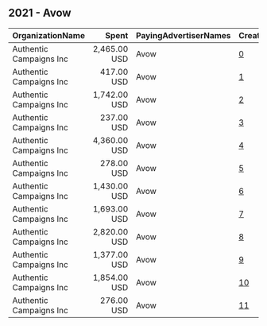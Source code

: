 ## 2021 - Avow 
|OrganizationName|Spent|PayingAdvertiserNames|CreativeUrls|Impressions|Genders|AgeBrackets|CountryCodes|BillingAddresses|CandidateBallotInformation|
|:---|---:|:---|:---|---:|:---|:---|:---|:---|:---|
|Authentic Campaigns Inc|2,465.00 USD|Avow|[0](https://www.snap.com/political-ads/asset/2e0fd53829e729b86442fc25fe809ed99140863ec19b8fa12860e54581ebf24e?mediaType=mp4)|100,864|FEMALE|18-25|united states|"1211 Connecticut Ave,Washington,20036,US"||
|Authentic Campaigns Inc|417.00 USD|Avow|[1](https://www.snap.com/political-ads/asset/c9557b0dd9de2e05d7a09d6a722c5513503af58a4503a808d0eff2ec0be04ab9?mediaType=mp4)|16,137|FEMALE|18-25|united states|"1211 Connecticut Ave,Washington,20036,US"||
|Authentic Campaigns Inc|1,742.00 USD|Avow|[2](https://www.snap.com/political-ads/asset/c9557b0dd9de2e05d7a09d6a722c5513503af58a4503a808d0eff2ec0be04ab9?mediaType=mp4)|67,456|FEMALE|18-25|united states|"1211 Connecticut Ave,Washington,20036,US"||
|Authentic Campaigns Inc|237.00 USD|Avow|[3](https://www.snap.com/political-ads/asset/b6fe47d0576e8d71a8705d81124225e8a50a6a0b95dc0d9bee760edc806353b9?mediaType=mp4)|33,978|FEMALE|18-25|united states|"1211 Connecticut Ave,Washington,20036,US"||
|Authentic Campaigns Inc|4,360.00 USD|Avow|[4](https://www.snap.com/political-ads/asset/c9557b0dd9de2e05d7a09d6a722c5513503af58a4503a808d0eff2ec0be04ab9?mediaType=mp4)|173,864|FEMALE|18-25|united states|"1211 Connecticut Ave,Washington,20036,US"||
|Authentic Campaigns Inc|278.00 USD|Avow|[5](https://www.snap.com/political-ads/asset/2e0fd53829e729b86442fc25fe809ed99140863ec19b8fa12860e54581ebf24e?mediaType=mp4)|11,596|FEMALE|18-25|united states|"1211 Connecticut Ave,Washington,20036,US"||
|Authentic Campaigns Inc|1,430.00 USD|Avow|[6](https://www.snap.com/political-ads/asset/b6fe47d0576e8d71a8705d81124225e8a50a6a0b95dc0d9bee760edc806353b9?mediaType=mp4)|201,439|FEMALE|18-25|united states|"1211 Connecticut Ave,Washington,20036,US"||
|Authentic Campaigns Inc|1,693.00 USD|Avow|[7](https://www.snap.com/political-ads/asset/481c39766064edf29b3d7eba68e2af1d4480968ac5aa24a59d80abf3a76af766?mediaType=mp4)|236,927|FEMALE|18-25|united states|"1211 Connecticut Ave,Washington,20036,US"||
|Authentic Campaigns Inc|2,820.00 USD|Avow|[8](https://www.snap.com/political-ads/asset/b6fe47d0576e8d71a8705d81124225e8a50a6a0b95dc0d9bee760edc806353b9?mediaType=mp4)|392,469|FEMALE|18-25|united states|"1211 Connecticut Ave,Washington,20036,US"||
|Authentic Campaigns Inc|1,377.00 USD|Avow|[9](https://www.snap.com/political-ads/asset/2e0fd53829e729b86442fc25fe809ed99140863ec19b8fa12860e54581ebf24e?mediaType=mp4)|59,214|FEMALE|18-25|united states|"1211 Connecticut Ave,Washington,20036,US"||
|Authentic Campaigns Inc|1,854.00 USD|Avow|[10](https://www.snap.com/political-ads/asset/481c39766064edf29b3d7eba68e2af1d4480968ac5aa24a59d80abf3a76af766?mediaType=mp4)|262,363|FEMALE|18-25|united states|"1211 Connecticut Ave,Washington,20036,US"||
|Authentic Campaigns Inc|276.00 USD|Avow|[11](https://www.snap.com/political-ads/asset/481c39766064edf29b3d7eba68e2af1d4480968ac5aa24a59d80abf3a76af766?mediaType=mp4)|40,941|FEMALE|18-25|united states|"1211 Connecticut Ave,Washington,20036,US"||
